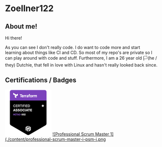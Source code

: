 # Zoellner122

## About me!
Hi there!

As you can see I don't really code. I do want to code more and start learning about things like CI and CD. So most of my repo's are private so I can play around with code and stuff. Furthermore, I am a 26 year old 🏳(he / they) Dutchie, that fell in love with Linux and hasn't really looked back since. 


## Certifications / Badges

[![HashiCorp Certified Terraform Associate](./content/hashicorp-certified-terraform-associate-002.png)](https://www.credly.com/badges/0e266734-ec5f-41b3-93fa-92ba7f669874/public_url)
[![Professional Scrum Master 1](./content/professional-scrum-master-i-psm-i.png](https://www.credly.com/badges/f6d79b53-0e8a-44cb-bf38-7925a1d676bb/public_url)
